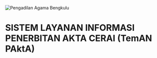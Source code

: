 <img src="https://www.pa-bengkulukota.go.id/images/banners/Logo_Header_PA.jpg" alt="Pengadilan Agama Bengkulu" width="full" height="full">
<DOCTYPE html>
<html lang="en">
  <head>
    <style>
      body {
        background-image: url('https://media.istockphoto.com/id/469389478/id/foto/konsep-keadilan-hukum-berskala-pada-latar-belakang-hijau.jpg?s=170667a&w=0&k=20&c=cgHz_VaSIm3a2dQ5SxxKPXmdRroImNOgokjO5jkTW08=');
        background-repeat: no-repeat;
        background-attachment: fixed;
        background-size: cover;
      }
    </style>
    <meta charset="UTF-8" />
    <meta http-equiv="X-UA-Compatible" content="IE=edge" />
    <meta name="viewport" content="width=device-width, initial-scale=1.0" />
    <head>
    <link
      rel="stylesheet"
      type="text/css"
      href="https://maxcdn.bootstrapcdn.com/bootstrap/3.3.7/css/bootstrap.min.css"
    />
    <link
      rel="stylesheet"
      type="text/css"
      href="https://cdn.datatables.net/1.11.3/css/dataTables.bootstrap.min.css"
    />
    <link
      rel="stylesheet"
      type="text/css"
      href="https://cdn.datatables.net/fixedheader/3.2.0/css/fixedHeader.bootstrap.min.css"
    />
    <link
      rel="stylesheet"
      type="text/css"
      href="https://cdn.datatables.net/responsive/2.2.9/css/responsive.bootstrap.min.css"
    />
 
  <head>
  <body>
    <div class="container">
      <div class="row">
        <div class="col-lg-11 col-md-12 col-sm-12 col-xs-12">
          <h1 class="text-center mb-4">SISTEM LAYANAN INFORMASI PENERBITAN AKTA CERAI
              (TemAN PAktA)<h1>
          <h4 class="text-center mb-4" id="AC"><h4>
          <br>
          <br>
          <table
            id="example"
            class="table table-striped table-bordered mt-4 mb-4"
            style="width: 100%"
          ></table>
          <br />
          <p id="Nomor Perkara"></p>
        <div>
      <div>
    <div>
    <script src="https://code.jquery.com/jquery-3.5.1.js"></script>
    <script src="https://cdn.datatables.net/1.11.3/js/jquery.dataTables.min.js"></script>
    <script src="https://cdn.datatables.net/1.11.3/js/dataTables.bootstrap.min.js"></script>
    <script src="https://cdn.datatables.net/fixedheader/3.2.0/js/dataTables.fixedHeader.min.js"></script>
    <script src="https://cdn.datatables.net/responsive/2.2.9/js/dataTables.responsive.min.js"></script>
    <script src="https://cdn.datatables.net/responsive/2.2.9/js/responsive.bootstrap.min.js"></script>
    <script src="https://unpkg.com/sweetalert/dist/sweetalert.min.js"></script>
    <script type="text/javascript">
       $(document).ready(function () {
    $("#example").DataTable({
      ajax: "https://script.google.com/macros/s/AKfycby0QyUBgOvCfFPVma1rRzk6aGXdMZh-qOSg3ln1DckIw1dm_tkLS9Y6ii0tznDHcNLE/exec",
      columns: [
        {
            title: "No",
            data: "No",
        },
        {
            title: "Nomor Perkara",
            data: "Nomor Perkara",
        },
        {
            title: "  Status  ",
            data: "Status",
        },
        {
            data: "Nomor Akta Cerai",
            title: "Nomor Akta Cerai",
        },
        {
            data: "Penggugat / Pemohon",
            title: "Penggugat / Pemohon",
        },
        {
            data: "Tergugat / Termohon",
            title: "Tergugat / Termohon",
        },
        {
            data: "Nomor Seri",
            title: "Nomor Seri",
        },

      ],
      rowId: "Nomor Perkara",
      liveAjax: true,
    });
  });
    </script>
    <body>
<html>

